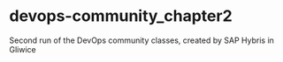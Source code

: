 # devops-community_chapter2
Second run of the DevOps community classes, created by SAP Hybris in Gliwice
